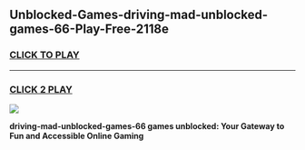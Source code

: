 
## Unblocked-Games-driving-mad-unblocked-games-66-Play-Free-2118e
<h3>
<a href="https://premium76.site?title=driving-mad-unblocked-games-66&ref=15A">CLICK TO PLAY</a></h3>
<hr>

<h3>
<a href="https://premium76.site?title=driving-mad-unblocked-games-66&ref=15A">CLICK 2 PLAY</a>
  
</h3>

<a href="https://premium76.site?title=driving-mad-unblocked-games-66&ref=15A"><img src="https://clearcache.store/games.png"></a>


**driving-mad-unblocked-games-66 games unblocked: Your Gateway to Fun and Accessible Online Gaming**
